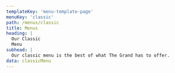 ```yaml
---
templateKey: 'menu-template-page'
menuKey: 'classic'
path: /menus/classic
title: Menus
heading: |
  Our Classic
  Menu
subhead: |
  Our classic menu is the best of what The Grand has to offer.
data: classicMenu
---
```

